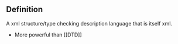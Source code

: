 ## Definition
A xml structure/type checking description language that is itself xml.
- More powerful than [[DTD]]